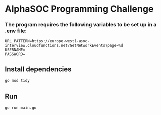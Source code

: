 # AlphaSOC Programming Challenge


### The program requires the following variables to be set up in a .env file:
```
URL_PATTERN=https://europe-west1-asoc-interview.cloudfunctions.net/GetNetworkEvents?page=%d
USERNAME=
PASSWORD=
```

## Install dependencies

```bash
go mod tidy
```

## Run

```bash
go run main.go
```
